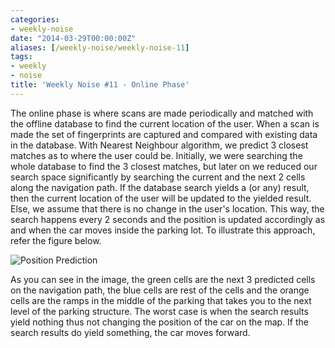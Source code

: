 ```yaml
---
categories:
- weekly-noise
date: "2014-03-29T00:00:00Z"
aliases: [/weekly-noise/weekly-noise-11]
tags:
- weekly
- noise
title: 'Weekly Noise #11 - Online Phase'
---
```

The online phase is where scans are made periodically and matched with the offline database to find the current location of the user. When a scan is made the set of fingerprints are captured and compared with existing data in the database. With Nearest Neighbour algorithm, we predict 3 closest matches as to where the user could be. Initially, we were searching the whole database to find the 3 closest matches, but later on we reduced our search space significantly by searching
the current and the next 2 cells along the navigation path. If the database search yields a (or any) result, then the current location of the user will be updated to the yielded result. Else, we assume that there is no change in the user's location. This way, the search happens every 2 seconds and the position is updated accordingly as and when the car moves inside the parking lot. To illustrate this approach, refer the figure below.

![Position Prediction](/images/position-prediction.png)

As you can see in the image, the green cells are the next 3 predicted cells on the navigation path, the blue cells are rest of the cells and the orange cells are the ramps in the middle of the parking that takes you to the next level of the parking structure. The worst case is when the search results yield nothing thus not changing the position of the car on the map. If the search results do yield something, the car moves forward.
